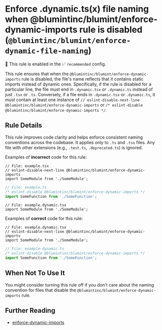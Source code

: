 # Enforce .dynamic.ts(x) file naming when @blumintinc/blumint/enforce-dynamic-imports rule is disabled (`@blumintinc/blumint/enforce-dynamic-file-naming`)

💼 This rule is enabled in the ✅ `recommended` config.

<!-- end auto-generated rule header -->

This rule ensures that when the `@blumintinc/blumint/enforce-dynamic-imports` rule is disabled, the file's name reflects that it contains static imports instead of dynamic ones. Specifically, if the rule is disabled for a particular line, the file must end in `.dynamic.tsx` or `.dynamic.ts` instead of just `.tsx` or `.ts`. Conversely, if a file ends in `.dynamic.tsx` or `.dynamic.ts`, it must contain at least one instance of `// eslint-disable-next-line @blumintinc/blumint/enforce-dynamic-imports` or `/* eslint-disable @blumintinc/blumint/enforce-dynamic-imports */`.

## Rule Details

This rule improves code clarity and helps enforce consistent naming conventions across the codebase. It applies only to `.ts` and `.tsx` files. Any file with other extensions (e.g., `.test.ts`, `.deprecated.ts`) is ignored.

Examples of **incorrect** code for this rule:

```tsx
// File: example.tsx
// eslint-disable-next-line @blumintinc/blumint/enforce-dynamic-imports
import SomeModule from './SomeModule';
```

```ts
// File: example.ts
/* eslint-disable @blumintinc/blumint/enforce-dynamic-imports */
import SomeFunction from './SomeFunction';
```

```tsx
// File: example.dynamic.tsx
import SomeModule from './SomeModule';
```

Examples of **correct** code for this rule:

```tsx
// File: example.dynamic.tsx
// eslint-disable-next-line @blumintinc/blumint/enforce-dynamic-imports
import SomeModule from './SomeModule';
```

```ts
// File: example.dynamic.ts
/* eslint-disable @blumintinc/blumint/enforce-dynamic-imports */
import SomeFunction from './SomeFunction';
```

## When Not To Use It

You might consider turning this rule off if you don't care about the naming convention for files that disable the `@blumintinc/blumint/enforce-dynamic-imports` rule.

## Further Reading

- [enforce-dynamic-imports](./enforce-dynamic-imports.md)
